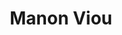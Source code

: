 ---
title: Manon Viou
organization: CartONG
talk: "Adjusting our refugee site mapping standardization strategy in compliance with good OSM practices: the experience of one tag proposal"
permalink: /speakers/#manon-viou
---